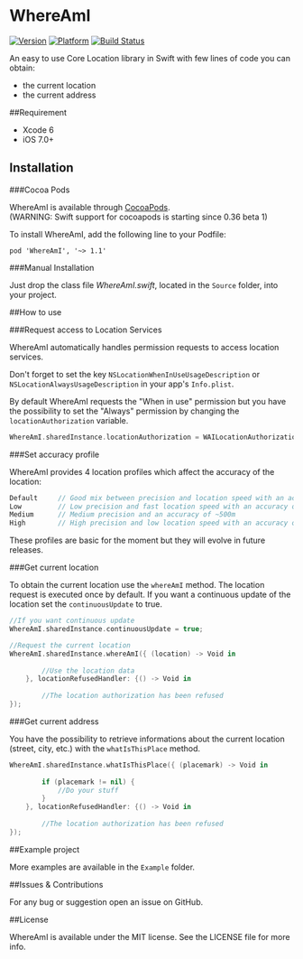 # WhereAmI

[![Version](http://cocoapod-badges.herokuapp.com/v/WhereAmI/badge.png)](http://cocoadocs.org/docsets/WhereAmI)
[![Platform](http://cocoapod-badges.herokuapp.com/p/WhereAmI/badge.png)](http://cocoadocs.org/docsets/WhereAmI)
[![Build Status](https://travis-ci.org/lypiut/WhereAmI.svg?branch=master)](https://travis-ci.org/lypiut/WhereAmI)

An easy to use Core Location library in Swift with few lines of code you can obtain:
- the current location
- the current address


##Requirement

- Xcode 6
- iOS 7.0+

## Installation

###Cocoa Pods

WhereAmI is available through [CocoaPods](http://cocoapods.org).  
(WARNING: Swift support for cocoapods is starting since 0.36 beta 1)

To install WhereAmI, add the following line to your Podfile:

```
pod 'WhereAmI', '~> 1.1'
```

###Manual Installation

Just drop the class file *WhereAmI.swift*, located in the `Source` folder, into your project.

##How to use

###Request access to Location Services

WhereAmI automatically handles permission requests to access location services.

Don't forget to set the key `NSLocationWhenInUseUsageDescription` or `NSLocationAlwaysUsageDescription` in your app's `Info.plist`.  

By default WhereAmI requests the "When in use" permission but you have the possibility to set the "Always" permission by changing the `locationAuthorization` variable.

```swift
WhereAmI.sharedInstance.locationAuthorization = WAILocationAuthorization.AlwaysAuthorization
```

###Set accuracy profile

WhereAmI provides 4 location profiles which affect the accuracy of the location:

```swift
Default 	// Good mix between precision and location speed with an accuracy of ~200m
Low 		// Low precision and fast location speed with an accuracy of ~2000m	
Medium		// Medium precision and an accuracy of ~500m
High		// High precision and low location speed with an accuracy of ~10m
```

These profiles are basic for the moment but they will evolve in future releases.

###Get current location

To obtain the current location use the `whereAmI` method.
The location request is executed once by default. If you want a continuous update of the location set the `continuousUpdate` to true.

```swift
//If you want continuous update
WhereAmI.sharedInstance.continuousUpdate = true;

//Request the current location
WhereAmI.sharedInstance.whereAmI({ (location) -> Void in
            
        //Use the location data        
    }, locationRefusedHandler: {() -> Void in
                
        //The location authorization has been refused
});
```

###Get current address 

You have the possibility to retrieve informations about the current location (street, city, etc.) with the `whatIsThisPlace` method.

```swift
WhereAmI.sharedInstance.whatIsThisPlace({ (placemark) -> Void in
            
    	if (placemark != nil) {
        	//Do your stuff
    	} 
    }, locationRefusedHandler: {() -> Void in
                
        //The location authorization has been refused
});
```
##Example project

More examples are available in the `Example` folder.

##Issues & Contributions

For any bug or suggestion open an issue on GitHub.

##License

WhereAmI is available under the MIT license. See the LICENSE file for more info.
